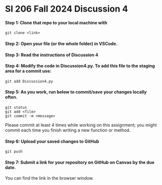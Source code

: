# SI 206 Fall 2024 Discussion 4

#### Step 1: Clone that repo to your local machine with 
```
git clone <link>
```
#### Step 2: Open your file (or the whole folder) in VSCode.

#### Step 3: Read the instructions of Discussion 4

#### Step 4: Modify the code in Discussion4.py.  To add this file to the staging area for a commit use:
```
git add Discussion4.py
```
#### Step 5: As you work, run below to commit/save your changes locally often.

```
git status
git add <file>
git commit -m <message>
```

Please commit at least 4 times while working on this assignment; you might commit each time you finish writing a new function or method. 

#### Step 6: Upload your saved changes to GitHub 

```
git push
```

#### Step 7: Submit a link for your repository on GitHub on Canvas by the due date.

You can find the link in the browser window.
